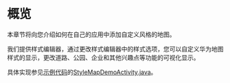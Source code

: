 # 概览<a name="ZH-CN_TOPIC_0000001145781031"></a>

本章节将向您介绍如何在自己的应用中添加自定义风格的地图。

我们提供样式编辑器，通过更改样式编辑器中的样式选项，您可以自定义华为地图样式的显示，更改道路、公园、企业和其他兴趣点等功能的可视化显示。

具体实现参见[示例代码](zh-cn_topic_0000001050162104.md)的[StyleMapDemoActivity.java](https://github.com/HMS-Core/hms-mapkit-demo/blob/master/java/app/src/main/java/com/huawei/hms/maps/sample/StyleMapDemoActivity.java)。

